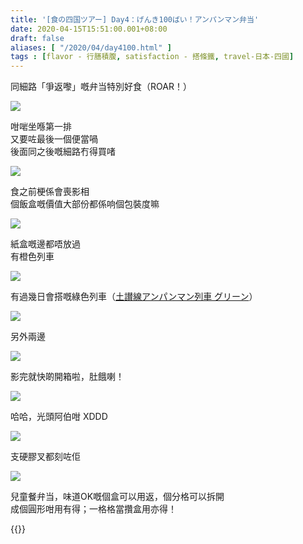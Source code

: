 ```yaml
---
title: '[食の四国ツアー] Day4：げんき100ばい！アンパンマン弁当'
date: 2020-04-15T15:51:00.001+08:00
draft: false
aliases: [ "/2020/04/day4100.html" ]
tags : [flavor - 行膳積腹, satisfaction - 搭條鐵, travel-日本-四國]
---
```


同細路「爭返嚟」嘅弁当特別好食（ROAR！）  

![](/images/shikoku4d.jpg)

咁啱坐喺第一排  
又要咗最後一個便當喎  
後面同之後嘅細路冇得買啫  

![](/images/shikoku4d1.jpg)

食之前梗係會喪影相  
個飯盒嘅價值大部份都係响個包裝度嘛  

![](/images/shikoku4d2.jpg)

紙盒嘅邊都唔放過  
有橙色列車

![](/images/shikoku4d3.jpg)

有過幾日會搭嘅綠色列車（[土讃線アンパンマン列車 グリーン](https://hidie.net/shikoku7k/)）  

![](/images/shikoku4d4.jpg)

另外兩邊  

![](/images/shikoku4d5.jpg)

影完就快啲開箱啦，肚餓喇！  

![](/images/shikoku4d6.jpg)

哈哈，光頭阿伯咁 XDDD  

![](/images/shikoku4d7.jpg)

支硬膠叉都刻咗佢  

![](/images/shikoku4d8.jpg)

兒童餐弁当，味道OK嘅個盒可以用返，個分格可以拆開  
成個圓形咁用有得；一格格當攢盒用亦得！  
  

{{<shikoku>}}
  
